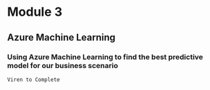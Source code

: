 # Module 3

## Azure Machine Learning

### Using Azure Machine Learning to find the best predictive model for our business scenario

`Viren to Complete`